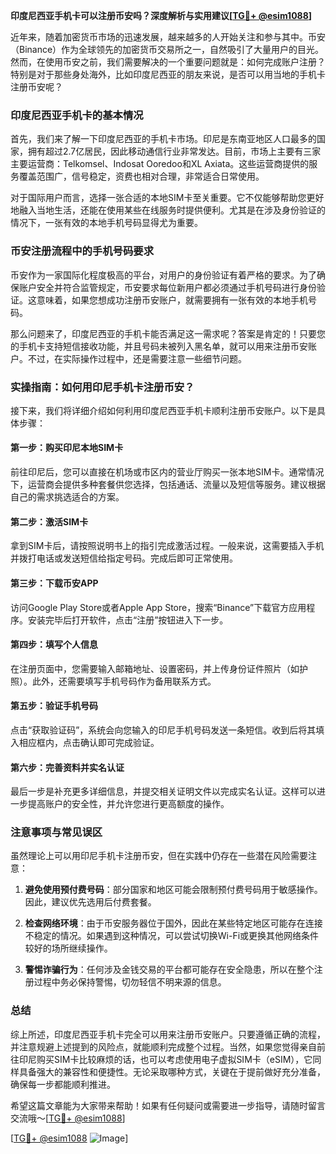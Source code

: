 **印度尼西亚手机卡可以注册币安吗？深度解析与实用建议[[TG💪+ @esim1088](https://t.me/s/esim1088)]**

近年来，随着加密货币市场的迅速发展，越来越多的人开始关注和参与其中。币安（Binance）作为全球领先的加密货币交易所之一，自然吸引了大量用户的目光。然而，在使用币安之前，我们需要解决的一个重要问题就是：如何完成账户注册？特别是对于那些身处海外，比如印度尼西亚的朋友来说，是否可以用当地的手机卡注册币安呢？

### 印度尼西亚手机卡的基本情况

首先，我们来了解一下印度尼西亚的手机卡市场。印尼是东南亚地区人口最多的国家，拥有超过2.7亿居民，因此移动通信行业非常发达。目前，市场上主要有三家主要运营商：Telkomsel、Indosat Ooredoo和XL Axiata。这些运营商提供的服务覆盖范围广，信号稳定，资费也相对合理，非常适合日常使用。

对于国际用户而言，选择一张合适的本地SIM卡至关重要。它不仅能够帮助您更好地融入当地生活，还能在使用某些在线服务时提供便利。尤其是在涉及身份验证的情况下，一张有效的本地手机号码显得尤为重要。

### 币安注册流程中的手机号码要求

币安作为一家国际化程度极高的平台，对用户的身份验证有着严格的要求。为了确保账户安全并符合监管规定，币安要求每位新用户都必须通过手机号码进行身份验证。这意味着，如果您想成功注册币安账户，就需要拥有一张有效的本地手机号码。

那么问题来了，印度尼西亚的手机卡能否满足这一需求呢？答案是肯定的！只要您的手机卡支持短信接收功能，并且号码未被列入黑名单，就可以用来注册币安账户。不过，在实际操作过程中，还是需要注意一些细节问题。

### 实操指南：如何用印尼手机卡注册币安？

接下来，我们将详细介绍如何利用印度尼西亚手机卡顺利注册币安账户。以下是具体步骤：

#### 第一步：购买印尼本地SIM卡
前往印尼后，您可以直接在机场或市区内的营业厅购买一张本地SIM卡。通常情况下，运营商会提供多种套餐供您选择，包括通话、流量以及短信等服务。建议根据自己的需求挑选适合的方案。

#### 第二步：激活SIM卡
拿到SIM卡后，请按照说明书上的指引完成激活过程。一般来说，这需要插入手机并拨打电话或发送短信给指定号码。完成后即可正常使用。

#### 第三步：下载币安APP
访问Google Play Store或者Apple App Store，搜索“Binance”下载官方应用程序。安装完毕后打开软件，点击“注册”按钮进入下一步。

#### 第四步：填写个人信息
在注册页面中，您需要输入邮箱地址、设置密码，并上传身份证件照片（如护照）。此外，还需要填写手机号码作为备用联系方式。

#### 第五步：验证手机号码
点击“获取验证码”，系统会向您输入的印尼手机号码发送一条短信。收到后将其填入相应框内，点击确认即可完成验证。

#### 第六步：完善资料并实名认证
最后一步是补充更多详细信息，并提交相关证明文件以完成实名认证。这样可以进一步提高账户的安全性，并允许您进行更高额度的操作。

### 注意事项与常见误区

虽然理论上可以用印尼手机卡注册币安，但在实践中仍存在一些潜在风险需要注意：

1. **避免使用预付费号码**：部分国家和地区可能会限制预付费号码用于敏感操作。因此，建议优先选用后付费套餐。
   
2. **检查网络环境**：由于币安服务器位于国外，因此在某些特定地区可能存在连接不稳定的情况。如果遇到这种情况，可以尝试切换Wi-Fi或更换其他网络条件较好的场所继续操作。

3. **警惕诈骗行为**：任何涉及金钱交易的平台都可能存在安全隐患，所以在整个注册过程中务必保持警惕，切勿轻信不明来源的信息。

### 总结

综上所述，印度尼西亚手机卡完全可以用来注册币安账户。只要遵循正确的流程，并注意规避上述提到的风险点，就能顺利完成整个过程。当然，如果您觉得亲自前往印尼购买SIM卡比较麻烦的话，也可以考虑使用电子虚拟SIM卡（eSIM），它同样具备强大的兼容性和便捷性。无论采取哪种方式，关键在于提前做好充分准备，确保每一步都能顺利推进。

希望这篇文章能为大家带来帮助！如果有任何疑问或需要进一步指导，请随时留言交流哦～[[TG💪+ @esim1088](https://t.me/s/esim1088)]

[[TG💪+ @esim1088](https://t.me/s/esim1088) ![Image](https://i.postimg.cc/4NQfJmqS/Snipaste-2025-05-13-00-14-12.png)]